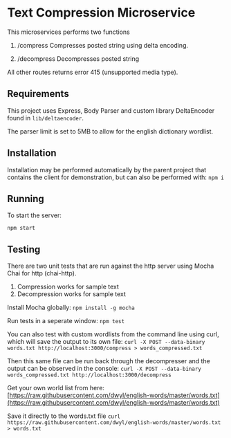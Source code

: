 # Text Compression Microservice

This microservices performs two functions

1. /compress    Compresses posted string using delta encoding.

2. /decompress  Decompresses posted string

All other routes returns error 415 (unsupported media type).

## Requirements

This project uses Express, Body Parser and custom library DeltaEncoder found in ```lib/deltaencoder```.

The parser limit is set to 5MB to allow for the english dictionary wordlist.

## Installation

Installation may be performed automatically by the parent project that contains the client for demonstration, but can also be performed with:
```npm i```

## Running

To start the server:

```npm start```

## Testing

There are two unit tests that are run against the http server using Mocha Chai for http (chai-http).

1. Compression works for sample text
2. Decompression works for sample text

Install Mocha globally:
```npm install -g mocha```

Run tests in a seperate window:
```npm test```

You can also test with custom wordlists from the command line using curl, which will save the output to its own file:
```curl -X POST --data-binary words.txt http://localhost:3000/compress > words_compressed.txt```

Then this same file can be run back through the decompresser and the output can be observed in the console:
```curl -X POST --data-binary words_compressed.txt http://localhost:3000/decompress```

Get your own world list from here:
[https://raw.githubusercontent.com/dwyl/english-words/master/words.txt](https://raw.githubusercontent.com/dwyl/english-words/master/words.txt)

Save it directly to the words.txt file
```curl https://raw.githubusercontent.com/dwyl/english-words/master/words.txt > words.txt```

